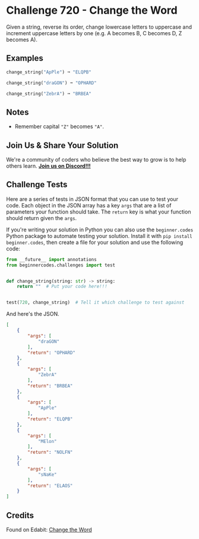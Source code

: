 # Challenge 720 - Change the Word

Given a string, reverse its order, change lowercase letters to uppercase and increment uppercase letters by one (e.g. A becomes B, C becomes D, Z becomes A).

## Examples
```python
change_string("ApPle") ➞ "ELQPB"

change_string("draGON") ➞ "OPHARD"

change_string("ZebrA") ➞ "BRBEA"
```
## Notes

- Remember capital `"Z"` becomes `"A"`.

## Join Us & Share Your Solution

We're a community of coders who believe the best way to grow is to help others learn. **[Join us on Discord!!!](https://discord.gg/sfHykntuGy)**

## Challenge Tests

Here are a series of tests in JSON format that you can use to test your code. Each object in the JSON array has a key `args` that are a list of parameters your function should take. The `return` key is what your function should return given the `args`. 

If you're writing your solution in Python you can also use the `beginner.codes` Python package to automate testing your solution. Install it with `pip install beginner.codes`, then create a file for your solution and use the following code:
```python
from __future__ import annotations
from beginnercodes.challenges import test


def change_string(string: str) -> string:
    return ""  # Put your code here!!!


test(720, change_string)  # Tell it which challenge to test against
```
And here's the JSON.
```json
[
    {
        "args": [
            "draGON"
        ],
        "return": "OPHARD"
    },
    {
        "args": [
            "ZebrA"
        ],
        "return": "BRBEA"
    },
    {
        "args": [
            "ApPle"
        ],
        "return": "ELQPB"
    },
    {
        "args": [
            "MElon"
        ],
        "return": "NOLFN"
    },
    {
        "args": [
            "sNaKe"
        ],
        "return": "ELAOS"
    }
]
```
## Credits

Found on Edabit: [Change the Word](https://edabit.com/challenge/eKhy6Af4v3Yr8RfBE)
